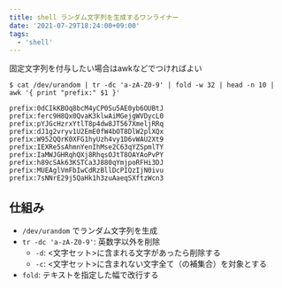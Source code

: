 ```yaml
---
title: shell ランダム文字列を生成するワンライナー
date: '2021-07-29T18:24:00+09:00'
tags:
  - 'shell'
---
```


固定文字列を付与したい場合はawkなどでつければよい

```shell
$ cat /dev/urandom | tr -dc 'a-zA-Z0-9' | fold -w 32 | head -n 10 | awk '{ print "prefix:" $1 }'

prefix:0dCIkKBOq8bcM4yCP0Su5AE0yb6OUBtJ
prefix:ferc9H8Qx0QvaK3klwAiMGejgWVDycL0
prefix:pYJGcHzrxYtlT8p4dw8JT567XmeljRRq
prefix:dJ1g2vryv1U2EmE0fW4bOT8DlW2plXQx
prefix:W952QQrK0XFG1hyUzh4vy1D6vWAU2Xt9
prefix:IEXRe5sAhmnYenIhMse2C63qYZSpmlTY
prefix:IaMWJGHRqhQXj8RhqsOJtT8OAYAoPvPY
prefix:h89cSAk63KSTCa3J880qYmjpoRFHi3DJ
prefix:MUEAglVmFbIwCdRzBllDcPIQzIjN0ivu
prefix:7sNNrE29j5QaHk1h3zuAaeqSXftzWcn3
```

## 仕組み

- `/dev/urandom` でランダム文字列を生成
- `tr -dc 'a-zA-Z0-9'`: 英数字以外を削除
  - `-d`: <文字セット>に含まれる文字があったら削除する
  - `-c`: <文字セット>に含まれない文字全て（の補集合）を対象とする
- `fold`: テキストを指定した幅で改行する
